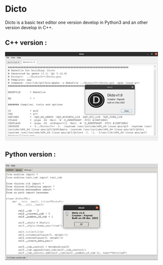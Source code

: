 # Dicto
Dicto is a basic text editor one version develop in Python3 and an other version develop in C++.

## C++ version :

![IHM C++ de dicto](img/01.png)

## Python version :

![IHM Python3 de dicto](img/02.png)
